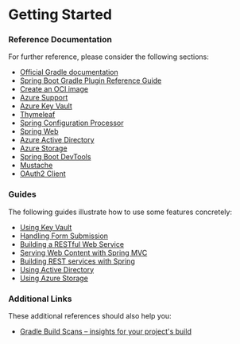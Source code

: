 # Getting Started

### Reference Documentation

For further reference, please consider the following sections:

* [Official Gradle documentation](https://docs.gradle.org)
* [Spring Boot Gradle Plugin Reference Guide](https://docs.spring.io/spring-boot/docs/2.5.3/gradle-plugin/reference/html/)
* [Create an OCI image](https://docs.spring.io/spring-boot/docs/2.5.3/gradle-plugin/reference/html/#build-image)
* [Azure Support](https://github.com/Azure/azure-sdk-for-java/tree/master/sdk/spring)
* [Azure Key Vault](https://github.com/Azure/azure-sdk-for-java/tree/master/sdk/spring/azure-spring-boot-starter-keyvault-secrets)
* [Thymeleaf](https://docs.spring.io/spring-boot/docs/2.5.3/reference/htmlsingle/#boot-features-spring-mvc-template-engines)
* [Spring Configuration Processor](https://docs.spring.io/spring-boot/docs/2.5.3/reference/htmlsingle/#configuration-metadata-annotation-processor)
* [Spring Web](https://docs.spring.io/spring-boot/docs/2.5.3/reference/htmlsingle/#boot-features-developing-web-applications)
* [Azure Active Directory](https://github.com/Azure/azure-sdk-for-java/tree/master/sdk/spring/azure-spring-boot-starter-active-directory)
* [Azure Storage](https://github.com/Azure/azure-sdk-for-java/tree/master/sdk/spring/azure-spring-boot-starter-storage)
* [Spring Boot DevTools](https://docs.spring.io/spring-boot/docs/2.5.3/reference/htmlsingle/#using-boot-devtools)
* [Mustache](https://docs.spring.io/spring-boot/docs/2.5.3/reference/htmlsingle/#boot-features-spring-mvc-template-engines)
* [OAuth2 Client](https://docs.spring.io/spring-boot/docs/2.5.3/reference/htmlsingle/#boot-features-security-oauth2-client)

### Guides

The following guides illustrate how to use some features concretely:

* [Using Key Vault](https://github.com/Azure/azure-sdk-for-java/tree/master/sdk/spring/azure-spring-boot-samples/azure-spring-boot-sample-keyvault-secrets)
* [Handling Form Submission](https://spring.io/guides/gs/handling-form-submission/)
* [Building a RESTful Web Service](https://spring.io/guides/gs/rest-service/)
* [Serving Web Content with Spring MVC](https://spring.io/guides/gs/serving-web-content/)
* [Building REST services with Spring](https://spring.io/guides/tutorials/bookmarks/)
* [Using Active Directory](https://github.com/Azure/azure-sdk-for-java/tree/master/sdk/spring/azure-spring-boot-samples/azure-spring-boot-sample-active-directory-webapp)
* [Using Azure Storage](https://github.com/Azure/azure-sdk-for-java/tree/master/sdk/spring/azure-spring-boot-samples/azure-spring-boot-sample-storage-resource)

### Additional Links

These additional references should also help you:

* [Gradle Build Scans – insights for your project's build](https://scans.gradle.com#gradle)

